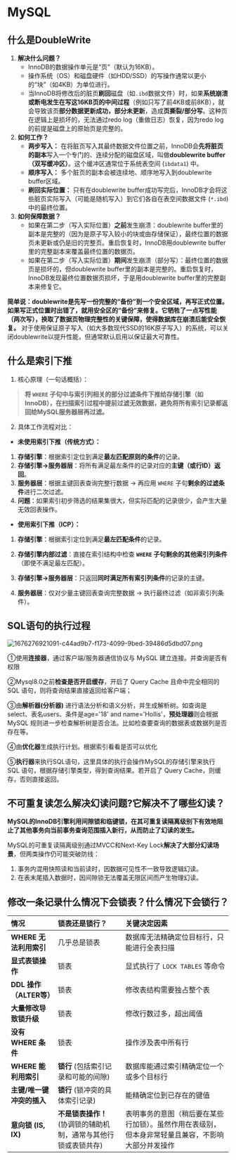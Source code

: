 # MySQL

## 什么是DoubleWrite

1. **​解决什么问题？​**​
   - InnoDB的数据操作单元是“页”（默认为16KB）。
   - 操作系统（OS）和磁盘硬件（如HDD/SSD）的写操作通常以更小的“块”（如4KB）为单位进行。
   - 当InnoDB将修改后的脏页**刷回**磁盘（如`.ibd`数据文件）时，如果**系统崩溃或断电发生在写这16KB页的中间过程**（例如只写了前4KB或前8KB），就会导致该页**部分数据更新成功，部分未更新**，造成**页撕裂/部分写**。这种页在逻辑上是损坏的，无法通过redo log（重做日志）恢复，因为redo log的前提是磁盘上的原始页是完整的。
2. **如何工作？**
   - **两步写入：** 在将脏页写入其最终数据文件位置之前，InnoDB会**先将脏页的副本**写入一个专门的、连续分配的磁盘区域，叫做**doublewrite buffer（双写缓冲区）**。这个缓冲区通常位于系统表空间 (`ibdata1`) 中。
   - **顺序写入：** 多个脏页的副本会被连续地、顺序地写入到doublewrite buffer区域。
   - **刷回实际位置：** 只有在doublewrite buffer成功写完后，InnoDB才会将这些脏页实际写入（可能是随机写入）到它们各自在表空间数据文件 (`*.ibd`) 中的最终位置。
3. **如何保障数据？**
   - 如果在第二步（写入实际位置）**之前**发生崩溃：doublewrite buffer里的副本是完整的（因为是原子写入较小的块或由存储保证），最终位置的数据页未更新或仍是旧的完整页。重启恢复时，InnoDB用doublewrite buffer里的完整副本来覆盖最终位置的数据页。
   - 如果在第二步（写入实际位置）**期间**发生崩溃（部分写）：最终位置的数据页是损坏的，但doublewrite buffer里的副本是完整的。重启恢复时，InnoDB发现最终位置数据页损坏，于是用doublewrite buffer里的完整副本来修复它。

**简单说：doublewrite是先写一份完整的“备份”到一个安全区域，再写正式位置。如果写正式位置时出错了，就用安全区的“备份”来修复。它牺牲了一点写性能（两次写），换取了数据页物理完整性的关键保障，使得数据库在崩溃后能安全恢复。** 对于使用保证原子写入（如大多数现代SSD的16K原子写入）的系统，可以关闭doublewrite以提升性能，但通常默认启用以保证最大可靠性。

## 什么是索引下推

1. 核心原理（一句话概括）：

> **将 `WHERE` 子句中与索引列相关的部分过滤条件下推给存储引擎（如InnoDB），在扫描索引过程中提前过滤无效数据，避免将所有索引记录都返回给MySQL服务器层再过滤。**

2. 具体工作流程对比：

* **未使用索引下推（传统方式）：**

1. **存储引擎**：根据索引定位到满足**最左匹配原则的条件**的记录。
2. **存储引擎→服务器层**：将所有满足最左条件的记录对应的**主键（或行ID）返回**。
3. **服务器层**：根据主键回表查询完整行数据 → 再应用 `WHERE` 子句**剩余的过滤条件**进行二次过滤。
4. **问题**：如果索引初步筛选的结果集很大，但实际匹配的记录很少，会产生大量无效回表操作。

* **使用索引下推（ICP）：**

1. **存储引擎**：根据索引定位到满足**最左匹配条件**的记录。

2. **存储引擎内部过滤**：直接在索引结构中检查 **`WHERE` 子句剩余的其他索引列条件**（即使不满足最左匹配）。

3. **存储引擎→服务器层**：只返回**同时满足所有索引列条件**的记录的主键。

4. **服务器层**：仅对少量主键回表查询完整数据 → 执行最终过滤（如非索引列条件）。

## SQL语句的执行过程

   ![1676276921091-c44ad9b7-f173-4099-9bed-39486d5dbd07.png](https://pub-8f51c562924b4b9f89b40704dbb3bc16.r2.dev/PicGo/1676276921091-c44ad9b7-f173-4099-9bed-39486d5dbd07-357586.png)

   ①使用**连接器**，通过客户端/服务器通信协议与 MySQL 建立连接。并查询是否有权限

   ②Mysql8.0之前**检查是否开启缓存**，开启了 Query Cache 且命中完全相同的 SQL 语句，则将查询结果直接返回给客户端；

   ③由**解析器(分析器)** 进行语法分析和语义分析，并生成解析树。如查询是select、表名users、条件是age='18' and name='Hollis'，**预处理器**则会根据 MySQL 规则进一步检查解析树是否合法。比如检查要查询的数据表或数据列是否存在等。

   ④由**优化器**生成执行计划。根据索引看看是否可以优化

   ⑤**执行器**来执行SQL语句，这里具体的执行会操作MySQL的存储引擎来执行 SQL 语句，根据存储引擎类型，得到查询结果。若开启了 Query Cache，则缓存，否则直接返回。

## 不可重复读怎么解决幻读问题?它解决不了哪些幻读？

**MySQL的InnoDB引擎利用间隙锁和临键锁，在其可重复读隔离级别下有效地阻止了其他事务向当前事务查询范围插入新行，从而防止了幻读的发生。**

 MySQL的可重复读隔离级别通过MVCC和Next-Key Lock**解决了大部分幻读场景**，但两类操作仍可能突破防线：

1. 事务内混用快照读和当前读时，因数据可见性不一致导致逻辑幻读。
2. 在表末尾插入数据时，因间隙锁无法覆盖无限区间而产生物理幻读。

## 修改一条记录什么情况下会锁表？什么情况下会锁行？

| **情况**                  | **锁表还是锁行？**                                           | **关键决定因素**                                             |
| :------------------------ | :----------------------------------------------------------- | :----------------------------------------------------------- |
| **WHERE 无法利用索引**    | 几乎总是锁表                                                 | 数据库无法精确定位目标行，只能进行全表扫描                   |
| **显式表锁操作**          | 锁表                                                         | 显式执行了 `LOCK TABLES` 等命令                              |
| **DDL 操作（ALTER等）**   | 锁表                                                         | 修改表结构需要独占整个表                                     |
| **大量修改导致锁升级**    | 锁表                                                         | 修改行数过多，超出阈值                                       |
| **没有 WHERE 条件**       | 锁表                                                         | 操作涉及表中所有行                                           |
| **WHERE 能利用索引**      | **锁行** (包括索引记录和可能的间隙)                          | 数据库能通过索引精确定位一个或多个目标行                     |
| **主键/唯一键冲突的插入** | **锁行** (锁冲突的具体索引记录)                              | 能精确定位到已存在的键值                                     |
| **意向锁 (IS, IX)**       | **不是锁表操作！** (协调锁的辅助机制，通常与其他行锁或表锁共存) | 表明事务的意图（稍后要在某些行加锁）。虽然作用在表级别，但本身非常轻量且兼容，不影响大部分并发操作 |

